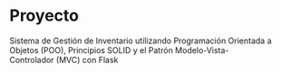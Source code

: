 # Proyecto
Sistema de Gestión de Inventario utilizando Programación Orientada a Objetos (POO), Principios SOLID y el Patrón Modelo-Vista-Controlador (MVC) con Flask
